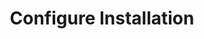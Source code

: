 ---
sidebar_position: 5
title: "Configure Installation"
sidebar_label: "Configure Installation"
description: "Customize Debian installation process - adjust installation settings, configure system parameters, select software packages, and personalize deployment options."
keywords:
  - "debian installation configuration"
  - "installation settings"
  - "system parameters"
  - "package selection"
  - "deployment customization"
tags:
  - debian
  - installation-configuration
  - installation-settings
  - system-parameters
  - package-selection
slug: /linux/debian/installation/installation-guide/configure-installation
---